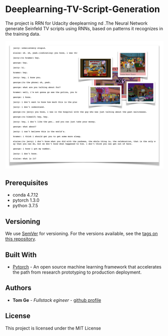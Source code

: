 # Deeplearning-TV-Script-Generation

The project is RRN for Udacity deeplearning nd .The Neural Network generate Seinfeld TV scripts using RNNs, based on patterns it recognizes in the training data.

![seinfeld_script_picture.png](src/seinfeld_script_picture.png)

## Prerequisites

* conda    4.7.12
* pytorch  1.3.0                
* python   3.7.5

## Versioning

We use [SemVer](http://semver.org/) for versioning. For the versions available, see the [tags on this repository](https://github.com/your/project/tags).

## Built With

* [Pytorch](https://pytorch.org/) - An open source machine learning framework that accelerates the path from research prototyping to production deployment.

## Authors

* **Tom Ge** - *Fullstack egineer* - [github profile](https://github.com/tomgtqq)

## License

This project is licensed under the MIT License
